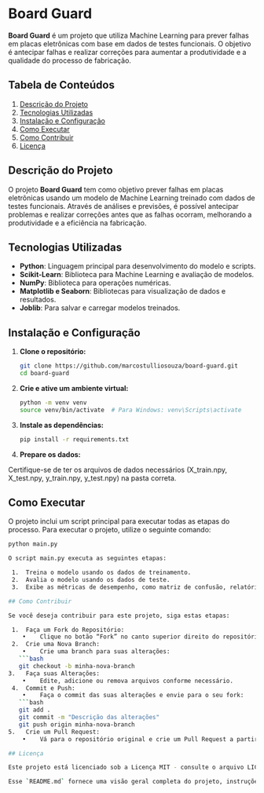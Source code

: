 # Board Guard

**Board Guard** é um projeto que utiliza Machine Learning para prever falhas em placas eletrônicas com base em dados de testes funcionais. O objetivo é antecipar falhas e realizar correções para aumentar a produtividade e a qualidade do processo de fabricação.

## Tabela de Conteúdos

1. [Descrição do Projeto](#descrição-do-projeto)
2. [Tecnologias Utilizadas](#tecnologias-utilizadas)
3. [Instalação e Configuração](#instalação-e-configuração)
4. [Como Executar](#como-executar)
5. [Como Contribuir](#como-contribuir)
6. [Licença](#licença)

## Descrição do Projeto

O projeto **Board Guard** tem como objetivo prever falhas em placas eletrônicas usando um modelo de Machine Learning treinado com dados de testes funcionais. Através de análises e previsões, é possível antecipar problemas e realizar correções antes que as falhas ocorram, melhorando a produtividade e a eficiência na fabricação.

## Tecnologias Utilizadas

- **Python**: Linguagem principal para desenvolvimento do modelo e scripts.
- **Scikit-Learn**: Biblioteca para Machine Learning e avaliação de modelos.
- **NumPy**: Biblioteca para operações numéricas.
- **Matplotlib e Seaborn**: Bibliotecas para visualização de dados e resultados.
- **Joblib**: Para salvar e carregar modelos treinados.

## Instalação e Configuração

1. **Clone o repositório:**

   ```bash
   git clone https://github.com/marcostulliosouza/board-guard.git
   cd board-guard
2. **Crie e ative um ambiente virtual:**
   ```bash
   python -m venv venv
   source venv/bin/activate  # Para Windows: venv\Scripts\activate
3. **Instale as dependências:**
   ```bash
   pip install -r requirements.txt
4. **Prepare os dados:**

Certifique-se de ter os arquivos de dados necessários (X_train.npy, X_test.npy, y_train.npy, y_test.npy) na pasta correta.

## Como Executar

O projeto inclui um script principal para executar todas as etapas do processo. Para executar o projeto, utilize o seguinte comando: 

   ```bash
   python main.py

O script main.py executa as seguintes etapas:

	1.	Treina o modelo usando os dados de treinamento.
	2.	Avalia o modelo usando os dados de teste.
	3.	Exibe as métricas de desempenho, como matriz de confusão, relatório de classificação e curva ROC.

## Como Contribuir

Se você deseja contribuir para este projeto, siga estas etapas:

	1.	Faça um Fork do Repositório:
	   •	Clique no botão “Fork” no canto superior direito do repositório.
	2.	Crie uma Nova Branch:
	   •	Crie uma branch para suas alterações:
      ```bash
      git checkout -b minha-nova-branch
   3.	Faça suas Alterações:
	   •	Edite, adicione ou remova arquivos conforme necessário.
	4.	Commit e Push:
	   •	Faça o commit das suas alterações e envie para o seu fork:
      ```bash
      git add .
      git commit -m "Descrição das alterações"
      git push origin minha-nova-branch
   5.	Crie um Pull Request:
	   •	Vá para o repositório original e crie um Pull Request a partir da sua branch.

## Licença

Este projeto está licenciado sob a Licença MIT - consulte o arquivo LICENSE para mais detalhes.

Esse `README.md` fornece uma visão geral completa do projeto, instruções para instalação, configuração e execução, bem como orientações para contribuição. Ajuste conforme necessário para refletir com precisão o seu projeto.